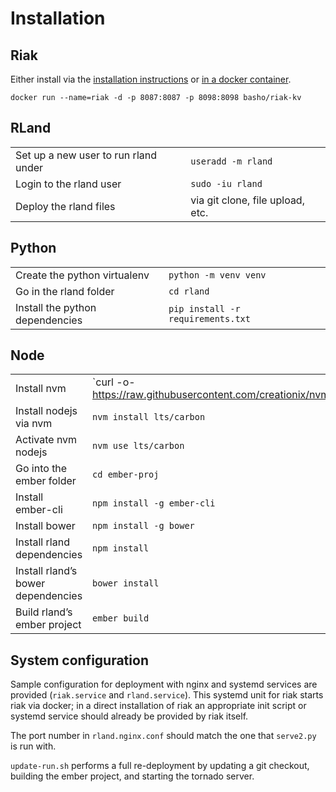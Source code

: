 # Installation

## Riak
Either install via the [installation instructions](http://docs.basho.com/riak/kv/2.2.3/setup/installing/)
or [in a docker container](http://basho.com/posts/technical/running-riak-in-docker/).

`docker run --name=riak -d -p 8087:8087 -p 8098:8098 basho/riak-kv`

## RLand
| | |
| --- | --- |
| Set up a new user to run rland under	| `useradd -m rland`
| Login to the rland user		| `sudo -iu rland`
| Deploy the rland files		| via git clone, file upload, etc.

## Python
| | |
| --- | --- |
| Create the python virtualenv		| `python -m venv venv`
| Go in the rland folder		| `cd rland`
| Install the python dependencies	| `pip install -r requirements.txt`

## Node
| | |
| --- | --- |
| Install nvm	| `curl -o- https://raw.githubusercontent.com/creationix/nvm/v0.33.8/install.sh | bash`
| Install nodejs via nvm	| `nvm install lts/carbon`
| Activate nvm nodejs		| `nvm use lts/carbon`
| Go into the ember folder	| `cd ember-proj`
| Install ember-cli		| `npm install -g ember-cli`
| Install bower			| `npm install -g bower`
| Install rland dependencies	| `npm install`
| Install rland’s bower dependencies	| `bower install`
| Build rland’s ember project	| `ember build`

## System configuration
Sample configuration for deployment with nginx and systemd services are
provided (`riak.service` and `rland.service`).  This systemd unit for riak
starts riak via docker; in a direct installation of riak an appropriate init
script or systemd service should already be provided by riak itself.

The port number in `rland.nginx.conf` should match the one that `serve2.py` is
run with.

`update-run.sh` performs a full re-deployment by updating a git checkout, building the
ember project, and starting the tornado server.
